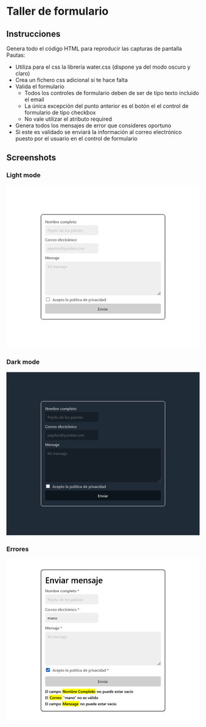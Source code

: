 # Taller de formulario

## Instrucciones

Genera todo el código HTML para reproducir las capturas de pantalla
Pautas:
- Utiliza para el css la librería water.css (dispone ya del modo oscuro y claro)
- Crea un fichero css adicional si te hace falta
- Valida el formulario
  - Todos los controles de formulario deben de ser de tipo texto incluido el email
  - La única excepción del punto anterior es el botón el el control de formulario de tipo checkbox
  - No vale utilizar el atributo required
- Genera todos los mensajes de error que consideres oportuno
- Si este es validado se enviará la información al correo electrónico puesto por el usuario en el control de formulario

## Screenshots

### Light mode
![light mode](./screenshots/Screenshot-light-mode.png)

### Dark mode
![dark mode](./screenshots/Screenshot-dark-mode.png)

### Errores
![screenshot errors](./screenshots/Screenshot-errors.png)